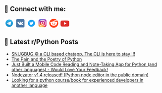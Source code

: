 ## 🔎 Connect with me:
[<img src="https://github.com/bullbesh/bullbesh/blob/main/images/Telegram.png" width="32" height="32" />](https://t.me/bullbesh)
[<img src="https://github.com/bullbesh/bullbesh/blob/main/images/VK.png" width="32" height="32" />](https://vk.com/bullbesh)
[<img src="https://github.com/bullbesh/bullbesh/blob/main/images/Twitter.png" width="32" height="32" />](https://twitter.com/bullbesh1)
[<img src="https://github.com/bullbesh/bullbesh/blob/main/images/Instagram.png" width="32" height="32" />](https://www.instagram.com/bullbesh)
[<img src="https://github.com/bullbesh/bullbesh/blob/main/images/Reddit.png" width="32" height="32" />](https://www.reddit.com/user/bullbesh)
[<img src="https://github.com/bullbesh/bullbesh/blob/main/images/YouTube.png" width="32" height="32" />](https://www.youtube.com/channel/UCtfjRs6uzgq5mfm8S06WTcg)

## 📕 Latest r/Python Posts
<!-- BLOG-POST-LIST:START -->
- [SNUGBUG © a CLI based chatapp. The CLI is here to stay !!!](https://www.reddit.com/r/Python/comments/167g4v8/snugbug_a_cli_based_chatapp_the_cli_is_here_to/)
- [The Pain and the Poetry of Python](https://www.reddit.com/r/Python/comments/167fwkc/the_pain_and_the_poetry_of_python/)
- [Just Built a Mobile Code Reading and Note-Taking App for Python &lpar;and other languages&rpar; - Would Love Your Feedback!](https://www.reddit.com/r/Python/comments/167c80s/just_built_a_mobile_code_reading_and_notetaking/)
- [Nodezator v1.4 released! &lpar;Python node editor in the public domain&rpar;](https://www.reddit.com/r/Python/comments/167ax2w/nodezator_v14_released_python_node_editor_in_the/)
- [Looking for a python course/book for experienced developers in another language](https://www.reddit.com/r/Python/comments/167awwn/looking_for_a_python_coursebook_for_experienced/)
<!-- BLOG-POST-LIST:END -->
